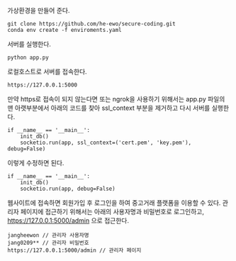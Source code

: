 가상환경을 만들어 준다.
```
git clone https://github.com/he-ewo/secure-coding.git
conda env create -f enviroments.yaml
```

서버를 실행한다.
```
python app.py
```

로컬호스트로 서버를 접속한다.
```
https://127.0.0.1:5000 
```

만약 https로 접속이 되지 않는다면 또는 ngrok을 사용하기 위해서는 app.py 파일의 맨 아랫부분에서 아래의 코드를 찾아 ssl_context 부분을 제거하고 다시 서버를 실행한다.
```
if __name__ == '__main__':
    init_db()  
    socketio.run(app, ssl_context=('cert.pem', 'key.pem'), debug=False) 
```

이렇게 수정하면 된다.
```
if __name__ == '__main__':
    init_db()  
    socketio.run(app, debug=False) 
```

웹사이트에 접속하면 회원가입 후 로그인을 하여 중고거래 플랫폼을 이용할 수 있다. 관리자 페이지에 접근하기 위해서는 아래의 사용자명과 비밀번호로 로그인하고, https://127.0.0.1:5000/admin 으로 접근한다.
```
jangheewon // 관리자 사용자명
jang0209** // 관리자 비밀번호
https://127.0.0.1:5000/admin // 관리자 페이지
```
